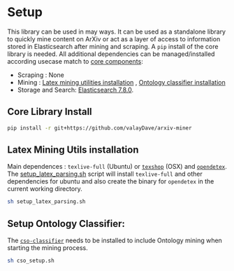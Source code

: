 
# Setup
This library can be used in may ways. It can be used as a standalone library to quickly mine content on ArXiv or act as a layer of access to information stored in Elasticsearch after mining and scraping. A `pip` install of the core library is needed. All additional dependencies can be managed/installed according usecase match to [core components](core_components.md):
- Scraping : None
- Mining : [Latex mining utilities installation](quickstart.md#latex-mining-utils-installation) , [Ontology classifier installation](quickstart.md#setup-ontology-classifier)
- Storage and Search: [Elasticsearch 7.8.0](https://www.elastic.co/guide/en/elasticsearch/reference/7.8/deb.html).

## Core Library Install 

```sh
pip install -r git+https://github.com/valayDave/arxiv-miner
```
## Latex Mining Utils installation
Main dependences : `texlive-full` (Ubuntu) or [`texshop`](https://pages.uoregon.edu/koch/texshop/) (OSX) and [`opendetex`](https://github.com/pkubowicz/opendetex). The [setup_latex_parsing.sh](https://github.com/valayDave/arxiv-miner/blob/oss-release/setup_latex_parsing.sh) script will install `texlive-full` and other dependencies for ubuntu and also create the binary for `opendetex` in the current working directory. 
```sh
sh setup_latex_parsing.sh
```
## Setup Ontology Classifier: 
The [`cso-classifier`](https://github.com/angelosalatino/cso-classifier/) needs to be installed to include Ontology mining when starting the mining process. 
```sh
sh cso_setup.sh
```
